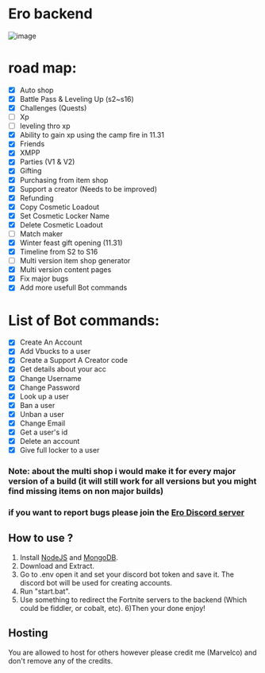# Ero backend

![image](https://github.com/user-attachments/assets/f5701c7b-7138-4e14-aff0-9417990c21c0)

# road map:
- [x] Auto shop
- [x] Battle Pass & Leveling Up (s2~s16)
- [x] Challenges (Quests)
- [ ] Xp
- [ ] leveling thro xp
- [x] Ability to gain xp using the camp fire in 11.31
- [x] Friends
- [x] XMPP
- [X] Parties (V1 & V2)
- [x] Gifting
- [x] Purchasing from item shop
- [x] Support a creator (Needs to be improved)
- [x] Refunding
- [x] Copy Cosmetic Loadout
- [x] Set Cosmetic Locker Name
- [x] Delete Cosmetic Loadout
- [ ] Match maker
- [x] Winter feast gift opening (11.31)
- [x] Timeline from S2 to S16
- [ ] Multi version item shop generator
- [x] Multi version content pages
- [X] Fix major bugs
- [x] Add more usefull Bot commands

 # List of Bot commands:
- [x] Create An Account
- [x] Add Vbucks to a user
- [X] Create a Support A Creator code
- [X] Get details about your acc
- [X] Change Username
- [X] Change Password
- [x] Look up a user
- [X] Ban a user
- [X] Unban a user
- [x] Change Email
- [x] Get a user's id
- [x] Delete an account
- [x] Give full locker to a user

### Note: about the multi shop i would make it for every major version of a build (it will still work for all versions but you might find missing items on non major builds)

### if you want to report bugs please join the [Ero Discord server](https://discord.gg/KdVw8MrR5g)

## How to use ?
1) Install [NodeJS](https://nodejs.org/en/) and [MongoDB](https://www.mongodb.com/try/download/community).
2) Download and Extract.
3) Go to .env open it and set your discord bot token and save it. The discord bot will be used for creating accounts.
4) Run "start.bat".
5) Use something to redirect the Fortnite servers to the backend (Which could be fiddler, or cobalt, etc).
6)Then your done enjoy!

## Hosting
You are allowed to host for others however please credit me (Marvelco) and don't remove any of the credits.
